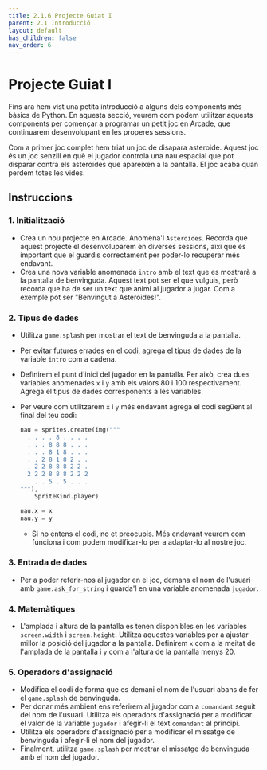 ```yaml
---
title: 2.1.6 Projecte Guiat I
parent: 2.1 Introducció
layout: default
has_children: false
nav_order: 6
---
```


# Projecte Guiat I

Fins ara hem vist una petita introducció a alguns dels components més bàsics de Python. En aquesta secció, veurem com podem utilitzar aquests components per començar a programar un petit joc en Arcade, que continuarem desenvolupant en les properes sessions.

Com a primer joc complet hem triat un joc de disapara asteroide. Aquest joc és un joc senzill en què el jugador controla una nau espacial que pot disparar contra els asteroides que apareixen a la pantalla. El joc acaba quan perdem totes les vides.

## Instruccions

### 1. Initialització

- Crea un nou projecte en Arcade. Anomena'l `Asteroides`. Recorda que aquest projecte el desenvoluparem en diverses sessions, així que és important que el guardis correctament per poder-lo recuperar més endavant.
- Crea una nova variable anomenada `intro` amb el text que es mostrarà a la pantalla de benvinguda. Aquest text pot ser el que vulguis, però recorda que ha de ser un text que animi al jugador a jugar. Com a exemple pot ser "Benvingut a Asteroides!".

### 2. Tipus de dades

- Utilitza `game.splash` per mostrar el text de benvinguda a la pantalla.
- Per evitar futures errades en el codi, agrega el tipus de dades de la variable `intro` com a cadena.
- Definirem el punt d'inici del jugador en la pantalla. Per això, crea dues variables anomenades `x` i `y` amb els valors 80 i 100 respectivament. Agrega el tipus de dades corresponents a les variables.
- Per veure com utilitzarem `x` i `y` més endavant agrega el codi següent al final del teu codi:

  ```python
  nau = sprites.create(img("""
    . . . . 8 . . . .
    . . . 8 8 8 . . .
    . . . 8 1 8 . . .
    . . 2 8 1 8 2 . .
    . 2 2 8 8 8 2 2 .
    2 2 2 8 8 8 2 2 2
    . . . 5 . 5 . . .
  """),
      SpriteKind.player)

  nau.x = x
  nau.y = y
  ```

  - Si no entens el codi, no et preocupis. Més endavant veurem com funciona i com podem modificar-lo per a adaptar-lo al nostre joc.

### 3. Entrada de dades

- Per a poder referir-nos al jugador en el joc, demana el nom de l'usuari amb `game.ask_for_string` i guarda'l en una variable anomenada `jugador`.

### 4. Matemàtiques

- L'amplada i altura de la pantalla es tenen disponibles en les variables `screen.width` i `screen.height`. Utilitza aquestes variables per a ajustar millor la posició del jugador a la pantalla. Definirem `x` com a la meitat de l'amplada de la pantalla i `y` com a l'altura de la pantalla menys 20.

### 5. Operadors d'assignació

- Modifica el codi de forma que es demani el nom de l'usuari abans de fer el `game.splash` de benvinguda.
- Per donar més ambient ens referirem al jugador com a `comandant` seguit del nom de l'usuari. Utilitza els operadors d'assignació per a modificar el valor de la variable `jugador` i afegir-li el text `comandant` al principi.
- Utilitza els operadors d'assignació per a modificar el missatge de benvinguda i afegir-li el nom del jugador.
- Finalment, utilitza `game.splash` per mostrar el missatge de benvinguda amb el nom del jugador.

###
